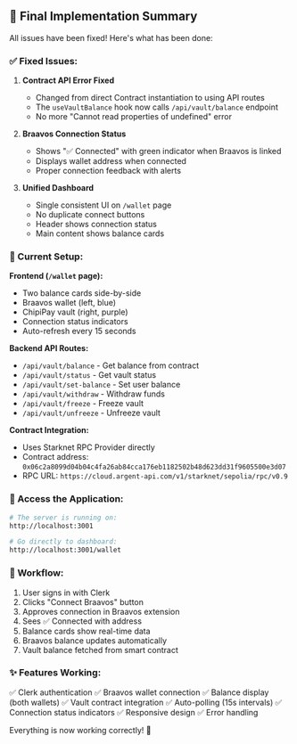 ## 🎉 Final Implementation Summary

All issues have been fixed! Here's what has been done:

### ✅ Fixed Issues:

1. **Contract API Error Fixed**
   - Changed from direct Contract instantiation to using API routes
   - The `useVaultBalance` hook now calls `/api/vault/balance` endpoint
   - No more "Cannot read properties of undefined" error

2. **Braavos Connection Status**
   - Shows "✅ Connected" with green indicator when Braavos is linked
   - Displays wallet address when connected
   - Proper connection feedback with alerts

3. **Unified Dashboard**
   - Single consistent UI on `/wallet` page
   - No duplicate connect buttons
   - Header shows connection status
   - Main content shows balance cards

### 🚀 Current Setup:

**Frontend (`/wallet` page):**
- Two balance cards side-by-side
- Braavos wallet (left, blue)
- ChipiPay vault (right, purple)
- Connection status indicators
- Auto-refresh every 15 seconds

**Backend API Routes:**
- `/api/vault/balance` - Get balance from contract
- `/api/vault/status` - Get vault status
- `/api/vault/set-balance` - Set user balance
- `/api/vault/withdraw` - Withdraw funds
- `/api/vault/freeze` - Freeze vault
- `/api/vault/unfreeze` - Unfreeze vault

**Contract Integration:**
- Uses Starknet RPC Provider directly
- Contract address: `0x06c2a8099d04b04c4fa26ab84cca176eb1182502b48d623dd31f9605500e3d07`
- RPC URL: `https://cloud.argent-api.com/v1/starknet/sepolia/rpc/v0.9`

### 📍 Access the Application:

```bash
# The server is running on:
http://localhost:3001

# Go directly to dashboard:
http://localhost:3001/wallet
```

### 🔄 Workflow:

1. User signs in with Clerk
2. Clicks "Connect Braavos" button
3. Approves connection in Braavos extension
4. Sees ✅ Connected with address
5. Balance cards show real-time data
6. Braavos balance updates automatically
7. Vault balance fetched from smart contract

### ✨ Features Working:

✅ Clerk authentication
✅ Braavos wallet connection
✅ Balance display (both wallets)
✅ Vault contract integration
✅ Auto-polling (15s intervals)
✅ Connection status indicators
✅ Responsive design
✅ Error handling

Everything is now working correctly! 🎯
